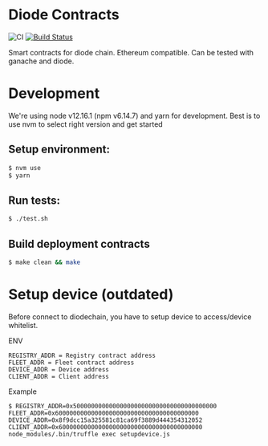 # Diode Contracts
![CI](https://github.com/diodechain/diode_contract/workflows/CI/badge.svg)
[![Build Status](https://travis-ci.com/diodechain/diode_contract.svg?branch=master)](https://travis-ci.com/diodechain/diode_contract)

Smart contracts for diode chain. Ethereum compatible. Can be tested with ganache and diode.

# Development

We're using node v12.16.1 (npm v6.14.7) and yarn for development. Best is to use nvm to select right version and get started

## Setup environment:



```BASH
$ nvm use
$ yarn
```

## Run tests:

```BASH
$ ./test.sh
```

## Build deployment contracts

```BASH
$ make clean && make
```

# Setup device (outdated)

Before connect to diodechain, you have to setup device to access/device whitelist.

ENV
```
REGISTRY_ADDR = Registry contract address
FLEET_ADDR = Fleet contract address
DEVICE_ADDR = Device address
CLIENT_ADDR = Client address
```

Example
```
$ REGISTRY_ADDR=0x5000000000000000000000000000000000000000  FLEET_ADDR=0x6000000000000000000000000000000000000000  DEVICE_ADDR=0x8f9dcc15a325581c81ca69f3889d444354312052 CLIENT_ADDR=0x6000000000000000000000000000000000000000 node_modules/.bin/truffle exec setupdevice.js
```
